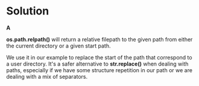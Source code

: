 # Solution

**A**

**os.path.relpath()** will return a relative filepath to the given path from either the current directory or a given start path.

We use it in our example to replace the start of the path that correspond to a user directory. It's a safer alternative to **str.replace()** when
dealing with paths, especially if we have some structure repetition in our path or we are dealing with a mix of separators.
